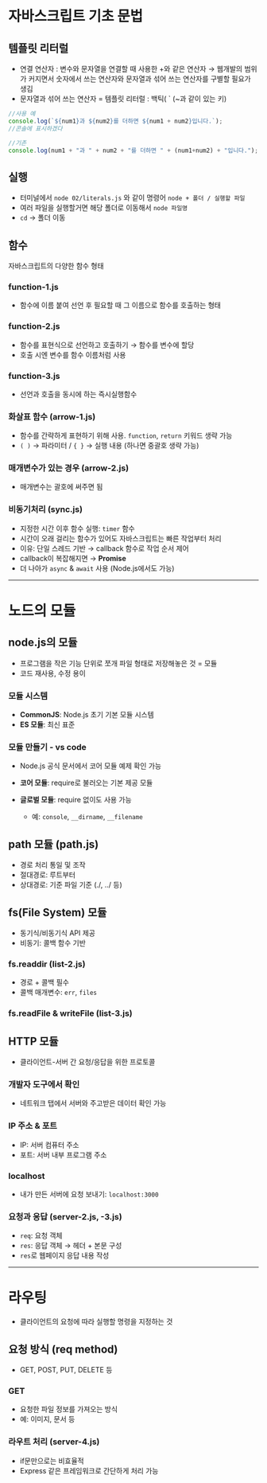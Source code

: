 
# 자바스크립트 기초 문법

## 템플릿 리터럴

- 연결 연산자 : 변수와 문자열을 연결할 때 사용한 +와 같은 연산자 → 웹개발의 범위가 커지면서 숫자에서 쓰는 연산자와 문자열과 섞어 쓰는 연산자를 구별할 필요가 생김
- 문자열과 섞어 쓰는 연산자 = 템플릿 리터럴 : 백틱( \` (~과 같이 있는 키)

```javascript
//사용 예
console.log(`${num1}과 ${num2}를 더하면 ${num1 + num2}입니다.`);
//콘솔에 표시하겠다

//기존
console.log(num1 + "과 " + num2 + "를 더하면 " + (num1+num2) + "입니다.");
```

## 실행

- 터미널에서 `node 02/literals.js` 와 같이 명령어 `node + 폴더 / 실행할 파일`
- 여러 파일을 실행할거면 해당 폴더로 이동해서 `node 파일명`
- `cd` → 폴더 이동

## 함수

자바스크립트의 다양한 함수 형태

### function-1.js
- 함수에 이름 붙여 선언 후 필요할 때 그 이름으로 함수를 호출하는 형태

### function-2.js
- 함수를 표현식으로 선언하고 호출하기 → 함수를 변수에 할당
- 호출 시엔 변수를 함수 이름처럼 사용

### function-3.js
- 선언과 호출을 동시에 하는 즉시실행함수

### 화살표 함수 (arrow-1.js)
- 함수를 간략하게 표현하기 위해 사용. `function`, `return` 키워드 생략 가능
- `( )` → 파라미터 / `{ }` → 실행 내용 (하나면 중괄호 생략 가능)

### 매개변수가 있는 경우 (arrow-2.js)
- 매개변수는 괄호에 써주면 됨

### 비동기처리 (sync.js)
- 지정한 시간 이후 함수 실행: `timer` 함수
- 시간이 오래 걸리는 함수가 있어도 자바스크립트는 빠른 작업부터 처리
- 이유: 단일 스레드 기반 → callback 함수로 작업 순서 제어
- callback이 복잡해지면 → **Promise**
- 더 나아가 `async` & `await` 사용 (Node.js에서도 가능)

---

# 노드의 모듈

## node.js의 모듈

- 프로그램을 작은 기능 단위로 쪼개 파일 형태로 저장해놓은 것 = 모듈
- 코드 재사용, 수정 용이

### 모듈 시스템

- **CommonJS**: Node.js 초기 기본 모듈 시스템
- **ES 모듈**: 최신 표준

### 모듈 만들기 - vs code
- Node.js 공식 문서에서 코어 모듈 예제 확인 가능

- **코어 모듈**: require로 불러오는 기본 제공 모듈
- **글로벌 모듈**: require 없이도 사용 가능
  - 예: `console`, `__dirname`, `__filename`

## path 모듈 (path.js)

- 경로 처리 통일 및 조작
- 절대경로: 루트부터
- 상대경로: 기준 파일 기준 (./, ../ 등)

## fs(File System) 모듈

- 동기식/비동기식 API 제공
- 비동기: 콜백 함수 기반

### fs.readdir (list-2.js)

- 경로 + 콜백 필수
- 콜백 매개변수: `err`, `files`

### fs.readFile & writeFile (list-3.js)

## HTTP 모듈

- 클라이언트-서버 간 요청/응답을 위한 프로토콜

### 개발자 도구에서 확인

- 네트워크 탭에서 서버와 주고받은 데이터 확인 가능

### IP 주소 & 포트

- IP: 서버 컴퓨터 주소
- 포트: 서버 내부 프로그램 주소

### localhost

- 내가 만든 서버에 요청 보내기: `localhost:3000`

### 요청과 응답 (server-2.js, -3.js)

- `req`: 요청 객체
- `res`: 응답 객체 → 헤더 + 본문 구성
- `res`로 웹페이지 응답 내용 작성

---

# 라우팅

- 클라이언트의 요청에 따라 실행할 명령을 지정하는 것

## 요청 방식 (req method)

- GET, POST, PUT, DELETE 등

### GET

- 요청한 파일 정보를 가져오는 방식
- 예: 이미지, 문서 등

### 라우트 처리 (server-4.js)

- if문만으로는 비효율적
- Express 같은 프레임워크로 간단하게 처리 가능
